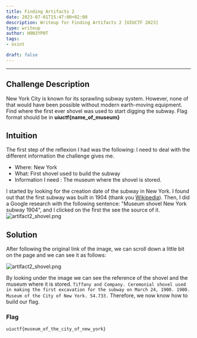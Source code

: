 ```yaml
---
title: Finding Artifacts 2
date: 2023-07-01T15:47:00+02:00
description: Writeup for Finding Artifacts 2 [UIUCTF 2023]
type: writeup
author: H0N3YP0T
tags:
- osint

draft: false
---
```

___

## Challenge Description

New York City is known for its sprawling subway system. However, none of that would have been possible without modern earth-moving equipment. Find where the first ever shovel was used to start digging the subway. Flag format should be in **uiuctf{name_of_museum}**

## Intuition

The first step of the reflexion I had was the following: I need to deal with the different information
the challenge gives me.

- Where: New York
- What: First shovel used to build the subway
- Information I need : The museum where the shovel is stored.

I started by looking for the creation date of the subway in New York. I found out that the first subway was built in 1904 (thank you [Wikipedia](https://en.wikipedia.org/wiki/New_York_City_Subway)).
Then, I did a Google research with the following sentence: "Museum shovel New York subway 1904", and I clicked on the first the see the source of it.
![artifact2_shovel.png](/images/uiuctf_2023/artifact2_shovel.png)


## Solution

After following the original link of the image, we can scroll down a little bit on the page and we can see it as follows:

![artifact2_shovel.png](/images/uiuctf_2023/artifact2_museum.png)

By looking under the image we can see the reference of the shovel and the museum where it is stored.
`Tiffany and Company. Ceremonial shovel used in making the first excavation for the subway on March 24, 1900. 1900. Museum of the City of New York. 54.733.`
Therefore, we now know how to build our flag.

### Flag

`uiuctf{museum_of_the_city_of_new_york}`

